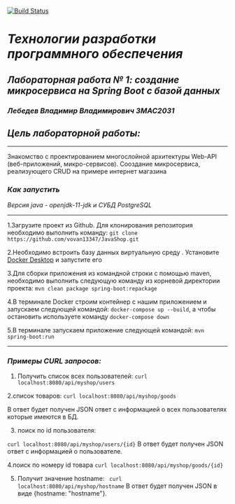 
[![Build Status](https://travis-ci.com/vovan13347/lab.svg?branch=main)](https://travis-ci.com/vovan13347/lab)

# *Технологии разработки программного обеспечения*
## *Лабораторная работа № 1: создание микросервиса на Spring Boot с базой данных*
### *Лебедев Владимир Владимирович ЗМАС2031*
## *Цель лабораторной работы:*
____
Знакомство с проектированием многослойной архитектуры Web-API (веб-приложений, микро-сервисов).
Сооздание микросервиса, реализующего CRUD  на примере интернет магазина
### *Как запустить*
_Версия java - openjdk-11-jdk и СУБД PostgreSQL_
____

1.Загрузите проект из Github. Для клонирования репозитория необходимо выполнить команду:
`git clone https://github.com/vovan13347/JavaShop.git`

2.Необходимо встроить базу данных виртуальную среду . Установите [Docker Desktop](https://www.docker.com/products/docker-desktop) и запустите его

3.Для сборки приложения из командной строки с помощью maven, необходимо выполнить следующую команду из корневой директории проекта:
`mvn clean package spring-boot:repackage`

4.В терминале Docker строим контейнер с нашим приложением  и запускаем  следующей командой:
`docker-compose up --build`, а чтобы остановить  используете команду `docker-compose down`

5.В терминале  запускаем приложение следующей командой: 
`mvn spring-boot:run`
____
### *Примеры CURL запросов:*

1. Получить список всех  пользователей:
`curl localhost:8080/api/myshop/users`

2.список товаров:
`curl localhost:8080/api/myshop/goods`

В ответ будет получен JSON ответ с информацией о всех пользователях которые имеются в БД.

3. поиск по id пользователя:

` curl localhost:8080/api/myshop/users/{id} `
В ответ будет получен JSON ответ с информацией о пользователе.

4.поиск по номеру id товара 
`curl localhost:8080/api/myshop/goods/{id}`


5. Получит значение hostname:
` curl localhost:8080/api/myshop/hostname` 
В ответ будет получен JSON в виде {hostname: "hostname"}.

